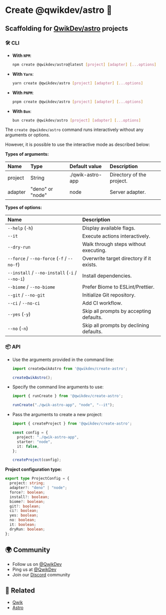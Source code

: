 # Create @qwikdev/astro 🎉

## Scaffolding for [QwikDev/astro](https://github.com/QwikDev/astro) projects

### 🛠️ CLI

  - **With `NPM`**:

    ```bash
    npm create @qwikdev/astro@latest [project] [adapter] [...options]
    ```

  - **With `Yarn`**:

    ```bash
    yarn create @qwikdev/astro [project] [adapter] [...options]
    ```

  - **With `PNPM`**:

    ```bash
    pnpm create @qwikdev/astro [project] [adapter] [...options]
    ```

  - **With `Bun`**:

    ```bash
    bun create @qwikdev/astro [project] [adapter] [...options]
    ```

  The `create @qwikdev/astro` command runs interactively without any arguments or options.

  However, it is possible to use the interactive mode as described below:

  **Types of arguments:**

  | Name    | Type             | Default value    | Description                       |
  | :-------| :----------------| :----------------| :---------------------------------|
  | project | String           | ./qwik-astro-app | Directory of the project.         |
  | adapter | "deno" or "node" | node             | Server adapter.                   |

  **Types of options:**

  | Name                                   | Description                              |
  | :--------------------------------------| :----------------------------------------|
  | `--help` (`-h`)                            | Display available flags.                 |
  | `--it`                                   | Execute actions interactively.           |
  | `--dry-run`                              | Walk through steps without executing.    |
  | `--force` / `--no-force` (`-f` / `--no-f`)     | Overwrite target directory if it exists. |
  | `--install` / `--no-install` (`-i` / `--no-i`) | Install dependencies.                    |
  | `--biome` / `--no-biome`                   | Prefer Biome to ESLint/Prettier.         |
  | `--git` / `--no-git`                       | Initialize Git repository.               |
  | `--ci` / `--no-ci`                         | Add CI workflow.                         |
  | `--yes` (`-y`)                             | Skip all prompts by accepting defaults.  |
  | `--no` (`-n`)                              | Skip all prompts by declining defaults.  |

### 📦 API

  - Use the arguments provided in the command line:

    ```typescript
    import createQwikAstro from '@qwikdev/create-astro';

    createQwikAstro();
    ```

  - Specify the command line arguments to use:

    ```typescript
    import { runCreate } from '@qwikdev/create-astro';

    runCreate("./qwik-astro-app", "node", "--it");
    ```

  - Pass the arguments to create a new project:

    ```typescript
    import { createProject } from '@qwikdev/create-astro';

    const config = {
      project: "./qwik-astro-app",
      starter: "node",
      it: false,
    };

    createProject(config);
    ```

  **Project configuration type:**

  ```typescript
  export type ProjectConfig = {
    project: string;
    adapter?: "deno" | "node";
    force?: boolean;
    install?: boolean;
    biome?: boolean;
    git?: boolean;
    ci?: boolean;
    yes: boolean;
    no: boolean;
    it: boolean;
    dryRun: boolean;
  };
  ```

## 🌍 Community

- Follow us on [@QwikDev](https://twitter.com/QwikDev)
- Ping us at [@QwikDev](https://twitter.com/QwikDev)
- Join our [Discord](https://qwik.dev/chat) community

## 🔗 Related

- [Qwik](https://qwik.dev/)
- [Astro](https://astro.build/)

